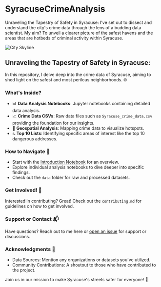 # SyracuseCrimeAnalysis

Unraveling the Tapestry of Safety in Syracuse: I've set out to dissect and understand the city's crime data through the lens of a budding data scientist. My aim? To unveil a clearer picture of the safest havens and the areas that are hotbeds of criminal activity within Syracuse.

![City Skyline](https://github.com/skumbham/SyracuseCrimeAnalysis/assets/142936174/25088025-8ec7-4ecf-a8ab-fd91521b3cb7)




## Unraveling the Tapestry of Safety in Syracuse:

In this repository, I delve deep into the crime data of Syracuse, aiming to shed light on the safest and most perilous neighborhoods. 🌐

### What's Inside?

- 📊 **Data Analysis Notebooks**: Jupyter notebooks containing detailed data analysis.
- 📈 **Crime Data CSVs**: Raw data files such as `Syracuse_crime_data.csv` providing the foundation for our insights.
- 📍 **Geospatial Analysis**: Mapping crime data to visualize hotspots.
- 🔝 **Top 10 Lists**: Identifying specific areas of interest like the top 10 dangerous addresses.

### How to Navigate 🧭

- Start with the [Introduction Notebook](https://github.com/skumbham/SyracuseCrimeAnalysis/blob/main/code.ipynb) for an overview.
- Explore individual analysis notebooks to dive deeper into specific findings.
- Check out the `data` folder for raw and processed datasets.

### Get Involved! 🤝

Interested in contributing? Great! Check out the `contributing.md` for guidelines on how to get involved.

### Support or Contact 📬

Have questions? Reach out to me here or [open an issue](https://github.com/skumbham/SyracuseCrimeAnalysis/issues) for support or discussions.

### Acknowledgments 👏

- Data Sources: Mention any organizations or datasets you've utilized.
- Community Contributions: A shoutout to those who have contributed to the project.

Join us in our mission to make Syracuse's streets safer for everyone! 🌟

